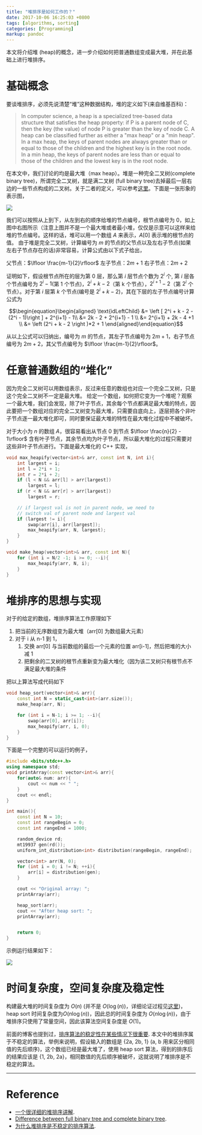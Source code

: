 ```yaml
---
title: "堆排序是如何工作的？"
date: 2017-10-06 16:25:03 +0800
tags: [algorithms, sorting]
categories: [Programming]
markup: pandoc
---
```


本文将介绍堆 (heap)的概念，进一步介绍如何把普通数组变成最大堆，并在此基础上进行堆排序。

<!--more-->

# 基础概念

要谈堆排序，必须先说清楚“堆”这种数据结构，堆的定义如下(来自维基百科)：

> In computer science, a heap is a specialized tree-based data structure that
> satisfies the heap property: if P is a parent node of C, then the key (the
> value) of node P is greater than the key of node C. A heap can be classified
> further as either a "max heap" or a "min heap". In a max heap, the keys of
> parent nodes are always greater than or equal to those of the children and the
> highest key is in the root node. In a min heap, the keys of parent nodes are
> less than or equal to those of the children and the lowest key is in the root
> node.

在本文中，我们讨论的均是最大堆（max heap）。堆是一种完全二叉树(complete binary tree)，所谓完全二叉树，就是满二叉树 (full binary tree)去掉最后一层右边的一些节点构成的二叉树。关于二者的定义，可以参考[这里](https://stackoverflow.com/a/32064101/6064933)。下面是一张形象的表示图，

<img src="https://blog-resource-1257868508.file.myqcloud.com/complete_binary_tree.png">

我们可以按照从上到下，从左到右的顺序给堆的节点编号，根节点编号为 $0$，如上图中右图所示（注意上图并不是一个最大堆或者最小堆，仅仅是示意可以这样来给堆的节点编号。这样的话，堆可以用一个数组 $A$ 来表示，$A[0]$ 表示堆的根节点的值。 由于堆是完全二叉树，计算编号为 $m$ 的节点的父节点以及左右子节点(如果左右子节点存在的话)非常容易，计算公式由以下式子给出，

父节点：$\lfloor \frac{m-1}{2}\rfloor$
左子节点：$2m + 1$
右子节点：$2m + 2$

证明如下，假设根节点所在的层为第 $0$ 层，那么第 $i$ 层节点个数为 $2^i$ 个, 第 $i$ 层各个节点编号为 $2^i - 1$(第 1 个节点)，$2^i + k - 2$（第 k 个节点），$2^{i+1} - 2$（第 $2^i$ 个节点）。对于第 $i$ 层第 $k$ 个节点(编号是 $2^i + k - 2$)，其在下层的左子节点编号计算公式为

$$\begin{equation}\begin{aligned}
\text{idLeftChild} &= \left [ 2^i + k - 2 - (2^i - 1)\right ] + 2^{i+1} - 1\\
      &= 2k - 2 + 2^{i+1} - 1 \\
      &= 2^{i+1} + 2k - 4 +1 \\
      &= \left (2^i + k - 2 \right )*2 + 1
\end{aligned}\end{equation}$$

从以上公式可以归纳出，编号为 $m$ 的节点，其左子节点编号为 $2m+1$，右子节点编号为 $2m+2$，其父节点编号为 $\lfloor \frac{m-1}{2}\rfloor$。

# 任意普通数组的“堆化”

因为完全二叉树可以用数组表示，反过来任意的数组也对应一个完全二叉树，只是这个完全二叉树不一定是最大堆。 给定一个数组，如何把它变为一个堆呢？观察一个最大堆，我们会发现，除了叶子节点，其余每个节点都满足最大堆的特点，因此要把一个数组对应的完全二叉树变为最大堆，只需要自底向上，逐层把各个非叶子节点逐一最大堆化即可，同时要保证最大堆的特性在最大堆化过程中不被破坏。

对于大小为 $n$ 的数组 $A$，很容易看出从节点 $0$ 到节点 $\lfloor \frac{n}{2} - 1\rfloor$ 含有叶子节点，其余节点均为叶子节点，所以最大堆化的过程只需要对这些非叶子节点进行。下面是最大堆化的 C++ 实现，

```cpp
void max_heapify(vector<int>& arr, const int N, int i){
    int largest = i;
    int l = 2*i + 1;
    int r = 2*i + 2;
    if (l < N && arr[l] > arr[largest])
        largest = l;
    if (r < N && arr[r] > arr[largest])
        largest = r;

    // if largest val is not in parent node, we need to
    // switch val of parent node and largest val
    if (largest != i){
        swap(arr[i], arr[largest]);
        max_heapify(arr, N, largest);
    }
}

void make_heap(vector<int>& arr, const int N){
    for (int i = N/2 -1; i >= 0; --i){
        max_heapify(arr, N, i);
    }
}
```

# 堆排序的思想与实现

对于的给定的数组，堆排序算法工作原理如下

1. 把当前的无序数组变为最大堆（arr[0] 为数组最大元素）
2. 对于 i 从 n-1 到 1，
    1. 交换 arr[0] 与当前数组的最后一个元素的位置 arr[i-1]，然后把堆的大小减 1
    2. 把剩余的二叉树的根节点重新变为最大堆化（因为该二叉树只有根节点不满足最大堆的条件

把以上算法写成代码如下

```cpp
void heap_sort(vector<int>& arr){
    const int N = static_cast<int>(arr.size());
    make_heap(arr, N);

    for (int i = N-1; i >= 1; --i){
        swap(arr[0], arr[i]);
        max_heapify(arr, i, 0);
    }
}
```

下面是一个完整的可以运行的例子，

```cpp
#include <bits/stdc++.h>
using namespace std;
void printArray(const vector<int>& arr){
    for(auto& num: arr){
        cout << num << " ";
    }
    cout << endl;
}

int main(){
    const int N = 10;
    const int rangeBegin = 0;
    const int rangeEnd = 1000;

    random_device rd;
    mt19937 gen(rd());
    uniform_int_distribution<int> distribution(rangeBegin, rangeEnd);

    vector<int> arr(N, 0);
    for (int i = 0; i != N; ++i){
        arr[i] = distribution(gen);
    }

    cout << "Original array: ";
    printArray(arr);

    heap_sort(arr);
    cout << "After heap sort: ";
    printArray(arr);


    return 0;
}
```

示例运行结果如下：

<img src="https://blog-resource-1257868508.file.myqcloud.com/heap_sort_runing_example.png">

# 时间复杂度，空间复杂度及稳定性

构建最大堆的时间复杂度为 $O(n)$ (并不是 $O(\log(n))$，详细论证过程见[这里](https://stackoverflow.com/a/18295327/6064933))，heap sort 时间复杂度为$O(n\log(n))$，因此总的时间复杂度为 $O(n\log(n))$，由于堆排序只使用了常量空间，因此该算法空间复杂度是 $O(1)$。

前面的博客也提到过，[排序算法的稳定性在某些情况下很重要](https://jdhao.github.io/2017/09/30/sorting-algorithms-stability/). 本文中的堆排序属于不稳定的算法，举例来说明，假设输入的数组是 {2a, 2b, 1} (a, b 用来区分相同值的先后顺序)，这个数组已经是最大堆了，使用 heap sort 算法，得到的排序后的结果应该是 {1, 2b, 2a}，相同数值的先后顺序被破坏，这就说明了堆排序是不稳定的算法。

---

# Reference

+ [一个很详细的堆排序讲解](https://www.programiz.com/dsa/heap-sort).
+ [Difference between full binary tree and complete binary tree](https://stackoverflow.com/q/12359660/6064933).
+ [为什么堆排序是不稳定的排序算法](https://stackoverflow.com/q/19336881/6064933).

